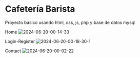 # Cafetería Barista
Proyecto básico usando html, css, js, php y base de datos mysql


Home
![2024-06-20-00-14-33](https://github.com/Benji379/Barista/assets/108637204/84942acc-c7a6-48c6-a4b9-41f2ef40d8f7)

Login-Register
![2024-06-20-00-18-30-_1_](https://github.com/Benji379/Barista/assets/108637204/5b599358-13e4-4ff3-90e4-e02834511c02)

Contact
![2024-06-20-00-02-22](https://github.com/Benji379/Barista/assets/108637204/1e82356a-3775-461e-982d-e864b55bb1fc)
